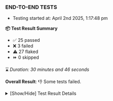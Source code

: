 ### END-TO-END TESTS

- Testing started at: April 2nd 2025, 1:17:48 pm

**📦 Test Result Summary**

- ✅ 25 passed
- ❌ 3 failed
- ⚠️ 27 flaked
- ⏩ 0 skipped

⌛ _Duration: 30 minutes and 46 seconds_

**Overall Result**: 👎 Some tests failed.



<details>
    <summary>[Show/Hide] Test Result Details</summary>
    <div markdown="1">

| Test | Browser | Test Case | Tags | Result |
| :---: | :---: | :--- | :---: | :---: |
| 1 | chromium-meshery-provider | Transition to disconnected state and then back to connected state | unstable | ⚠️ |
| 2 | chromium-meshery-provider | Transition to ignored state and then back to connected state | unstable | ⚠️ |
| 3 | chromium-meshery-provider | Transition to not found state and then back to connected state | unstable | ⚠️ |
| 4 | chromium-meshery-provider | Delete Kubernetes cluster connections | unstable | ⚠️ |
| 5 | chromium-meshery-provider | Verify Kanvas Snapshot using data-testid | unstable | ⚠️ |
| 6 | chromium-meshery-provider | Verify Performance Analysis Details | unstable | ⚠️ |
| 7 | chromium-meshery-provider | Verify Kanvas Details | unstable | ⚠️ |
| 8 | chromium-meshery-provider | Verify Meshery Adapter for Istio Section | unstable | ⚠️ |
| 9 | chromium-meshery-provider | Verify Configure Metrics Navigation and Settings | unstable | ⚠️ |
| 10 | chromium-meshery-provider | Configure Existing Istio adapter through Mesh Adapter URL from Management page | unstable | ⚠️ |
| 11 | chromium-meshery-provider | Ping Istio Adapter | unstable | ⚠️ |
| 12 | chromium-meshery-provider | Add performance profile with load generator &quot;fortio&quot; and service mesh &quot;None&quot; | unstable | ⚠️ |
| 13 | chromium-meshery-provider | View detailed result of a performance profile (Graph Visualiser) with load generator &quot;fortio&quot; and service mesh &quot;None&quot; | unstable | ⚠️ |
| 14 | chromium-meshery-provider | Edit the configuration of a performance profile with load generator &quot;fortio&quot; and service mesh &quot;None&quot; | unstable | ⚠️ |
| 15 | chromium-meshery-provider | Compare test of a performance profile with load generator &quot;fortio&quot; and service mesh &quot;None&quot; | unstable | ⚠️ |
| 16 | chromium-meshery-provider | Delete a performance profile with load generator &quot;fortio&quot; and service mesh &quot;None&quot; | unstable | ⚠️ |
| 17 | chromium-meshery-provider | Aggregation Charts are displayed |  | ❌ |
| 18 | chromium-meshery-provider | Connect to Meshery Istio Adapter and configure it |  | ❌ |
| 19 | chromium-meshery-provider | Toggle &quot;Send Anonymous Usage Statistics&quot; | unstable | ⚠️ |
| 20 | chromium-meshery-provider | Toggle &quot;Send Anonymous Performance Results&quot; | unstable | ⚠️ |
| 21 | chromium-local-provider | Add a cluster connection by uploading kubeconfig file | unstable | ⚠️ |
| 22 | chromium-local-provider | Transition to disconnected state and then back to connected state | unstable | ⚠️ |
| 23 | chromium-local-provider | Transition to ignored state and then back to connected state | unstable | ⚠️ |
| 24 | chromium-local-provider | Transition to not found state and then back to connected state | unstable | ⚠️ |
| 25 | chromium-local-provider | Delete Kubernetes cluster connections | unstable | ⚠️ |
| 26 | chromium-local-provider | Verify Kanvas Snapshot using data-testid | unstable | ⚠️ |
| 27 | chromium-local-provider | Verify Performance Analysis Details | unstable | ⚠️ |
| 28 | chromium-local-provider | Verify Meshery Adapter for Istio Section | unstable | ⚠️ |
| 29 | chromium-local-provider | Verify Configure Metrics Navigation and Settings | unstable | ⚠️ |
| 30 | chromium-local-provider | Configure Existing Istio adapter through Mesh Adapter URL from Management page | unstable | ⚠️ |
| 31 | chromium-local-provider | Ping Istio Adapter | unstable | ⚠️ |
| 32 | chromium-local-provider | Add performance profile with load generator &quot;fortio&quot; and service mesh &quot;None&quot; | unstable | ⚠️ |
| 33 | chromium-local-provider | View detailed result of a performance profile (Graph Visualiser) with load generator &quot;fortio&quot; and service mesh &quot;None&quot; | unstable | ⚠️ |
| 34 | chromium-local-provider | Edit the configuration of a performance profile with load generator &quot;fortio&quot; and service mesh &quot;None&quot; | unstable | ⚠️ |
| 35 | chromium-local-provider | Compare test of a performance profile with load generator &quot;fortio&quot; and service mesh &quot;None&quot; | unstable | ⚠️ |
| 36 | chromium-local-provider | Delete a performance profile with load generator &quot;fortio&quot; and service mesh &quot;None&quot; | unstable | ⚠️ |
| 37 | chromium-local-provider | Connect to Meshery Istio Adapter and configure it |  | ❌ |

</div>
</details>


<!-- To see the full report, please visit our CI/CD pipeline with reporter. -->
